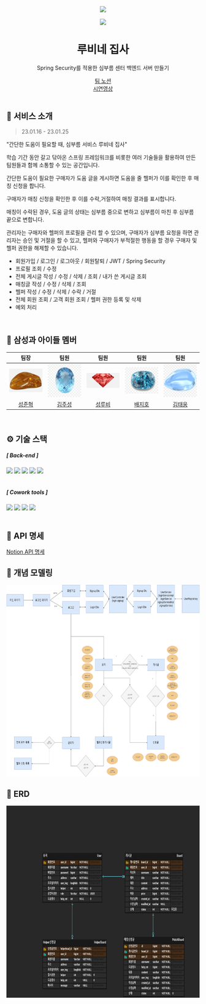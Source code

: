 <p align="middle">
    <a href="https://hits.seeyoufarm.com"><img src="https://hits.seeyoufarm.com/api/count/incr/badge.svg?url=https%3A%2F%2Fgithub.com%2Fquipu1%2FZIPSA-HelperPJT&count_bg=%2379C83D&title_bg=%23555555&icon=&icon_color=%23E7E7E7&title=hits&edge_flat=false"/></a>
</p>



<p align="middle">
    <a>
        <img width="200" src="https://img1.daumcdn.net/thumb/R1280x0/?scode=mtistory2&fname=https%3A%2F%2Fblog.kakaocdn.net%2Fdn%2FZWXcX%2Fbtq8cNAkiJF%2FZvdP3nXaSuzqDgiKgcQjaK%2Fimg.jpg" ;>
    </a>
</p>

<h1 align="middle"> 루비네 집사 </h1>

<p align="center"><span> Spring Security를 적용한 심부름 센터 백엔드 서버 만들기</span></p>

<div align="center"><a href="https://www.notion.so/B-6-5bb98d3381be413bb4ccea516835ca27">팀 노션</a><br>
<a href="https://youtu.be/lYL0esCLXWQ">시연영상</a></div>

<br>

## 💬 서비스 소개

> 23.01.16 - 23.01.25

"간단한 도움이 필요할 때, 심부름 서비스 루비네 집사"

학습 기간 동안 갈고 닦아온 스프링 프레임워크를 비롯한 여러 기술들을 활용하여 만든 팀원들과 함께 소통할 수 있는 공간입니다.

간단한 도움이 필요한 구매자가 도움 글을 게시하면 도움을 줄 헬퍼가 이를 확인한 후 매칭 신청을 합니다.

구매자가 매칭 신청을 확인한 후 이를 수락,거절하여 매칭 결과를 표시합니다.

매칭이 수락된 경우, 도움 글의 상태는 심부름 중으로 변하고 심부름이 마친 후 심부름 끝으로 변합니다.

관리자는 구매자와 헬퍼의 프로필을 관리 할 수 있으며, 구매자가 심부름 요청을 하면 관리자는 승인 및 거절을 할 수 있고, 헬퍼와 구매자가 부적절한 행동을 할 경우 구매자 및 헬퍼 권한을 해제할 수 있습니다.

* 회원가입 / 로그인 / 로그아웃 / 회원탈퇴 / JWT / Spring Security
* 프로필 조회 / 수정
* 전체 게시글 작성 / 수정 / 삭제 / 조회 / 내가 쓴 게시글 조회
* 매칭글 작성 / 수정 / 삭제 / 조회 
* 헬퍼 작성 / 수정 / 삭제 / 수락 / 거절
* 전체 회원 조회 / 고객 회원 조회 / 헬퍼 권한 등록 및 삭제
* 예외 처리

<br>

## 🤝 삼성과 아이들 멤버

|                       팀장                        |                        팀원                         |                           팀원                           |                       팀원                        |                        팀원                         |
|:-----------------------------------------------:|:-------------------------------------------------:|:------------------------------------------------------:|:-----------------------------------------------:|:-------------------------------------------------:|
| <img width="110px" src="README.assets/호박.png">  | <img width="110px" src="README.assets\블루토파즈.png"> |     <img width="110px" src="README.assets\루비.png">     | <img width="110px" src="README.assets/터키석.png"> | <img width="110px" src="README.assets/아쿠아마린.png"> |
|        [성준혁](https://github.com/zoo5607)        |         [김주성](https://github.com/karlema)         |            [성루비](https://github.com/quipu1)            |         [배지호](https://github.com/2Luda)         |      [김태웅](https://github.com/ultramancode)       |

<br>

## ⚙ 기술 스택

##### [ Back-end ]

<div>
    <img src = "https://img.shields.io/badge/java-%23ED8B00.svg?style=for-the-badge&logo=java&logoColor=white">
    <img src = "https://img.shields.io/badge/JWT-black?style=for-the-badge&logo=JSON%20web%20tokens">
    <img src = "https://img.shields.io/badge/spring-%236DB33F.svg?style=for-the-badge&logo=spring&logoColor=white">
    <img src = "https://img.shields.io/badge/Gradle-02303A.svg?style=for-the-badge&logo=Gradle&logoColor=white">
    <img src = "https://img.shields.io/badge/IntelliJIDEA-000000.svg?style=for-the-badge&logo=intellij-idea&logoColor=white">
</div>

<br>

##### [ Cowork tools ]

<div>
    <img src = "https://img.shields.io/badge/github-%23121011.svg?style=for-the-badge&logo=github&logoColor=white">
    <img src = "https://img.shields.io/badge/Postman-FF6C37?style=for-the-badge&logo=postman&logoColor=white">
    <img src = "https://img.shields.io/badge/Notion-%23000000.svg?style=for-the-badge&logo=notion&logoColor=white">
    <img src = "https://img.shields.io/badge/Slack-4A154B?style=for-the-badge&logo=slack&logoColor=white">
</div>

<br>

## 📃 API 명세

<a href="https://www.notion.so/7184e013e92c4574a891ac5013488508?v=782c6ff6279b4bc9a9bae01e2d246a42">Notion API 명세</a>


## 📌 개념 모델링

<img width="1000px" height="500px" src="README.assets/제목 없는 다이어그램.drawio.png">

## 📌 ERD

<img width="1000px" height="500px" src="README.assets/B-6.png">